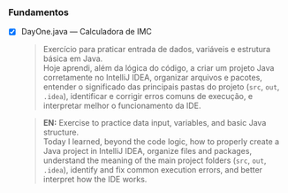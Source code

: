 ### Fundamentos

- [x] DayOne.java — Calculadora de IMC
  > Exercício para praticar entrada de dados, variáveis e estrutura básica em Java.  
  > Hoje aprendi, além da lógica do código, a criar um projeto Java corretamente no IntelliJ IDEA, organizar arquivos e pacotes, entender o significado das principais pastas do projeto (`src`, `out`, `.idea`), identificar e corrigir erros comuns de execução, e interpretar melhor o funcionamento da IDE.

  > **EN:** Exercise to practice data input, variables, and basic Java structure.  
  > Today I learned, beyond the code logic, how to properly create a Java project in IntelliJ IDEA, organize files and packages, understand the meaning of the main project folders (`src`, `out`, `.idea`), identify and fix common execution errors, and better interpret how the IDE works.
